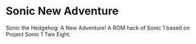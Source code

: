 # Sonic New Adventure
Sonic the Hedgehog: A New Adventure! A ROM hack of Sonic 1 based on Project Sonic 1 Two Eight.
